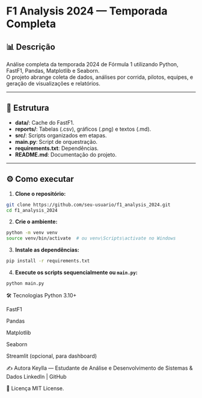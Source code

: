 # F1 Analysis 2024 — Temporada Completa

## 📊 Descrição

Análise completa da temporada 2024 de Fórmula 1 utilizando Python, FastF1, Pandas, Matplotlib e Seaborn.  
O projeto abrange coleta de dados, análises por corrida, pilotos, equipes, e geração de visualizações e relatórios.

---

## 📁 Estrutura

- **data/**: Cache do FastF1.
- **reports/**: Tabelas (.csv), gráficos (.png) e textos (.md).
- **src/**: Scripts organizados em etapas.
- **main.py**: Script de orquestração.
- **requirements.txt**: Dependências.
- **README.md**: Documentação do projeto.

---

## ⚙️ Como executar

1. **Clone o repositório:**

```bash
git clone https://github.com/seu-usuario/f1_analysis_2024.git
cd f1_analysis_2024

````
2. **Crie o ambiente:**
```bash
python -m venv venv
source venv/bin/activate  # ou venv\Scripts\activate no Windows
````
3. **Instale as dependências:**
```bash
pip install -r requirements.txt
````
4. **Execute os scripts sequencialmente ou ```main.py```:**
```bash
python main.py
````
🛠️ Tecnologias
Python 3.10+

FastF1

Pandas

Matplotlib

Seaborn

Streamlit (opcional, para dashboard)

✍️ Autora
Keylla — Estudante de Análise e Desenvolvimento de Sistemas & Dados
LinkedIn | GitHub

📝 Licença
MIT License.
